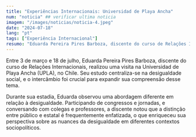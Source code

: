 ```yaml
---
title: "Experiências Internacionais: Universidad de Playa Ancha"
num: "noticia" ## verificar ultima noticia
imagem: "/images/noticias/noticia-4.jpeg"
date: "2024-07-18"
lang: "pt"
tags: ["Experiência Internacional"]
resumo: "Eduarda Pereira Pires Barboza, discente do curso de Relações Internacionais, realizou uma visita na Universidad de Playa Ancha (UPLA), no Chile"
---
```


Entre 3 de março e 18 de julho, Eduarda Pereira Pires Barboza, discente do curso de Relações Internacionais, realizou uma visita na Universidad de Playa Ancha (UPLA), no Chile. Seu estudo centraliza-se na desigualdade social, e o intercâmbio foi crucial para expandir sua compreensão desse tema.

Durante sua estadia, Eduarda observou uma abordagem diferente em relação à desigualdade. Participando de congressos e jornadas, e conversando com colegas e professores, a discente notou que a distinção entre público e estatal é frequentemente enfatizada, o que enriqueceu sua perspectiva sobre as nuances da desigualdade em diferentes contextos sociopolíticos.

